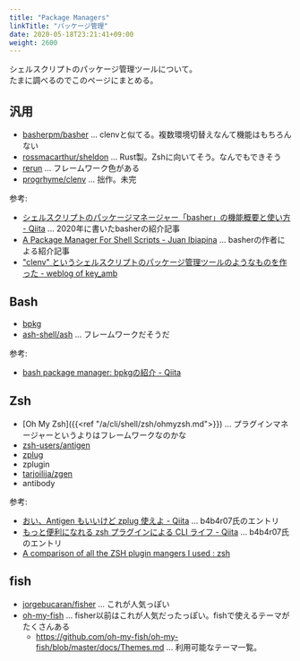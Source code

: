 ```yaml
---
title: "Package Managers"
linkTitle: "パッケージ管理"
date: 2020-05-18T23:21:41+09:00
weight: 2600
---
```


シェルスクリプトのパッケージ管理ツールについて。  
たまに調べるのでこのページにまとめる。

## 汎用

- [basherpm/basher](https://github.com/basherpm/basher) ... clenvと似てる。複数環境切替えなんて機能はもちろんない
- [rossmacarthur/sheldon](https://github.com/rossmacarthur/sheldon) ... Rust製。Zshに向いてそう。なんでもできそう
- [rerun](https://github.com/rerun/rerun) ... フレームワーク色がある
- [progrhyme/clenv](https://github.com/progrhyme/clenv) ... 拙作。未完

参考:

- [シェルスクリプトのパッケージマネージャー「basher」の機能概要と使い方 - Qiita](https://qiita.com/progrhyme/items/3a31282dfd0512a402cc) ... 2020年に書いたbasherの紹介記事
- [A Package Manager For Shell Scripts - Juan Ibiapina](https://juanibiapina.github.io/articles/basher-a-package-manager-for-shell-scripts/) ... basherの作者による紹介記事
- [&quot;clenv&quot; というシェルスクリプトのパッケージ管理ツールのようなものを作った - weblog of key_amb](https://keyamb.hatenablog.com/entry/clenv-release-v0.1)

## Bash

- [bpkg](https://www.bpkg.sh/)
- [ash-shell/ash](https://github.com/ash-shell/ash) ... フレームワークだそうだ

参考:

- [bash package manager: bpkgの紹介 - Qiita](https://qiita.com/Cj-bc/items/3ce2d9e451f3a06a4b4d)

## Zsh

- [Oh My Zsh]({{<ref "/a/cli/shell/zsh/ohmyzsh.md">}}) ... プラグインマネージャーというよりはフレームワークなのかな
- [zsh-users/antigen](https://github.com/zsh-users/antigen)
- [zplug](https://github.com/zplug/zplug)
- zplugin
- [tarjoilija/zgen](https://github.com/tarjoilija/zgen)
- antibody

参考:

- [おい、Antigen もいいけど zplug 使えよ - Qiita](https://qiita.com/b4b4r07/items/cd326cd31e01955b788b) ... b4b4r07氏のエントリ
- [もっと便利になれる zsh プラグインによる CLI ライフ - Qiita](https://qiita.com/b4b4r07/items/f37aadef0b3f740e8c14) ... b4b4r07氏のエントリ
- [A comparison of all the ZSH plugin mangers I used : zsh](https://www.reddit.com/r/zsh/comments/ak0vgi/a_comparison_of_all_the_zsh_plugin_mangers_i_used/)

## fish

- [jorgebucaran/fisher](https://github.com/jorgebucaran/fisher) ... これが人気っぽい
- [oh-my-fish](https://github.com/oh-my-fish/oh-my-fish) ... fisher以前はこれが人気だったっぽい。fishで使えるテーマがたくさんある
  - https://github.com/oh-my-fish/oh-my-fish/blob/master/docs/Themes.md ... 利用可能なテーマ一覧。
